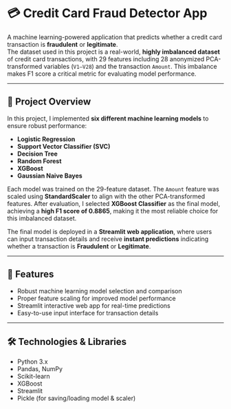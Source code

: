 # 💳 Credit Card Fraud Detector App

A machine learning-powered application that predicts whether a credit card transaction is **fraudulent** or **legitimate**.  
The dataset used in this project is a real-world, **highly imbalanced dataset** of credit card transactions, with 29 features including 28 anonymized PCA-transformed variables (`V1–V28`) and the transaction `Amount`. This imbalance makes F1 score a critical metric for evaluating model performance.

---

## 📝 Project Overview

In this project, I implemented **six different machine learning models** to ensure robust performance:  

- **Logistic Regression**  
- **Support Vector Classifier (SVC)**  
- **Decision Tree**  
- **Random Forest**  
- **XGBoost**  
- **Gaussian Naive Bayes**  

Each model was trained on the 29-feature dataset. The `Amount` feature was scaled using **StandardScaler** to align with the other PCA-transformed features. After evaluation, I selected **XGBoost Classifier** as the final model, achieving a **high F1 score of 0.8865**, making it the most reliable choice for this imbalanced dataset.  

The final model is deployed in a **Streamlit web application**, where users can input transaction details and receive **instant predictions** indicating whether a transaction is **Fraudulent** or **Legitimate**.

---

## 🚀 Features

- Robust machine learning model selection and comparison  
- Proper feature scaling for improved model performance  
- Streamlit interactive web app for real-time predictions  
- Easy-to-use input interface for transaction details  

---

## 🛠 Technologies & Libraries

- Python 3.x  
- Pandas, NumPy  
- Scikit-learn  
- XGBoost  
- Streamlit  
- Pickle (for saving/loading model & scaler)  
